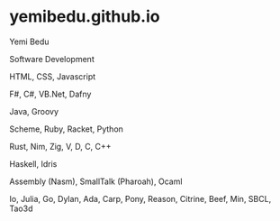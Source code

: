 # yemibedu.github.io
Yemi Bedu

Software Development

HTML, CSS, Javascript

F#, C#, VB.Net, Dafny

Java, Groovy

Scheme, Ruby, Racket, Python

Rust, Nim, Zig, V, D, C, C++

Haskell, Idris

Assembly (Nasm), SmallTalk (Pharoah), Ocaml

Io, Julia, Go, Dylan, Ada, Carp, Pony, Reason, Citrine, Beef, Min, SBCL, Tao3d
